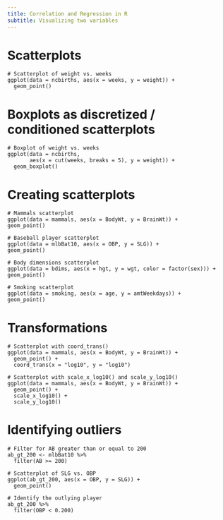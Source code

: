 ```yaml
---
title: Correlation and Regression in R
subtitle: Visualizing two variables
---
```


# Scatterplots

```
# Scatterplot of weight vs. weeks
ggplot(data = ncbirths, aes(x = weeks, y = weight)) +
  geom_point()
```

# Boxplots as discretized / conditioned scatterplots

```
# Boxplot of weight vs. weeks
ggplot(data = ncbirths,
       aes(x = cut(weeks, breaks = 5), y = weight)) +
  geom_boxplot()
```

# Creating scatterplots

```
# Mammals scatterplot
ggplot(data = mammals, aes(x = BodyWt, y = BrainWt)) +
geom_point()
```

```
# Baseball player scatterplot
ggplot(data = mlbBat10, aes(x = OBP, y = SLG)) +
geom_point()
```

```
# Body dimensions scatterplot
ggplot(data = bdims, aes(x = hgt, y = wgt, color = factor(sex))) +
geom_point()
```
```
# Smoking scatterplot
ggplot(data = smoking, aes(x = age, y = amtWeekdays)) +
geom_point()
```

# Transformations

```
# Scatterplot with coord_trans()
ggplot(data = mammals, aes(x = BodyWt, y = BrainWt)) +
  geom_point() +
  coord_trans(x = "log10", y = "log10")
```

```
# Scatterplot with scale_x_log10() and scale_y_log10()
ggplot(data = mammals, aes(x = BodyWt, y = BrainWt)) +
  geom_point() +
  scale_x_log10() +
  scale_y_log10()
```

# Identifying outliers

```
# Filter for AB greater than or equal to 200
ab_gt_200 <- mlbBat10 %>%
  filter(AB >= 200)

# Scatterplot of SLG vs. OBP
ggplot(ab_gt_200, aes(x = OBP, y = SLG)) +
  geom_point()

# Identify the outlying player
ab_gt_200 %>%
  filter(OBP < 0.200)
```
